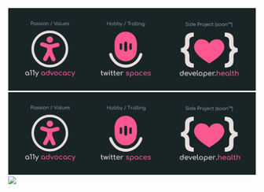 <img src="imgs/github-top-image.jpg">
<img src="imgs/github-top-image.svg">
<img src="imgs/test2.svg">

